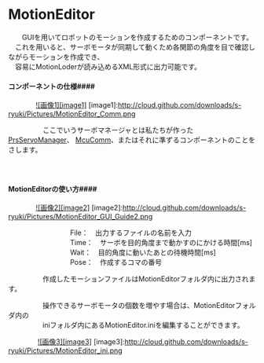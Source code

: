 MotionEditor
============
　　GUIを用いてロボットのモーションを作成するためのコンポーネントです。  
　これを用いると、サーボモータが同期して動くため各関節の角度を目で確認しながらモーションを作成でき、  
　容易にMotionLoderが読み込めるXML形式に出力可能です。  

#### コンポーネントの仕様####
　　　　[![画像1][image1]](http://cloud.github.com/downloads/s-ryuki/Pictures/MotionEditor_Comm.png)
[image1]:http://cloud.github.com/downloads/s-ryuki/Pictures/MotionEditor_Comm.png

　　　　　ここでいうサーボマネージャとは私たちが作った[PrsServoManager](https://github.com/s-ryuki/PrsServoManager)、
[McuComm](http://github.com/s-ryuki/McuComm)、またはそれに準ずるコンポーネントのことをさします。  
　  
　  
#### MotionEditorの使い方####
　　　　[![画像2][image2]](http://cloud.github.com/downloads/s-ryuki/Pictures/MotionEditor_GUI_Guide2.png)
[image2]:http://cloud.github.com/downloads/s-ryuki/Pictures/MotionEditor_GUI_Guide2.png
  
　　　　　　　　　File：　出力するファイルの名前を入力  
　　　　　　　　　Time：　サーボを目的角度まで動かすのにかける時間[ms]  
　　　　　　　　　Wait：　目的角度に動いたあとの待機時間[ms]  
　　　　　　　　　Pose：　作成するコマの番号  

　　　　　作成したモーションファイルはMotionEditorフォルダ内に出力されます。  

　　　　　操作できるサーボモータの個数を増やす場合は、MotionEditorフォルダ内の  
　　　　　iniフォルダ内にあるMotionEditor.iniを編集することができます。  

　　　　 [![画像3][image3]](http://cloud.github.com/downloads/s-ryuki/Pictures/MotionEditor_ini.png)
[image3]:http://cloud.github.com/downloads/s-ryuki/Pictures/MotionEditor_ini.png

  
